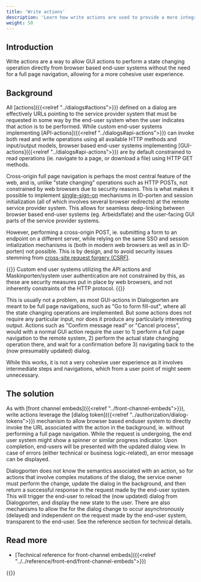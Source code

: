 ```yaml
---
title: 'Write actions'
description: 'Learn how write actions are used to provide a more integrated user experience'
weight: 50
---
```


## Introduction
Write actions are a way to allow GUI actions to perform a state changing operation directly from browser based end-user systems without the need for a full page navigation, allowing for a more cohesive user experience. 

## Background
All [actions]({{<relref "../dialogs#actions">}}) defined on a dialog are effectively URLs pointing to the service provider system that must be requested in some way by the end-user system when the user indicates that action is to be performed. While custom end-user systems implementing [API-actions]({{<relref "../dialogs#api-actions">}}) can invoke both read and write operations using all available HTTP methods and input/output models, browser based end-user systems implementing [GUI-actions]({{<relref "../dialogs#api-actions">}}) are by default constrained to read operations (ie. navigate to a page, or download a file) using HTTP GET methods.

Cross-origin full page navigation is perhaps the most central feature of the web, and is, unlike "state changing" operations such as HTTP POSTs, not constrained by web browsers due to security reasons. This is what makes it possible to implement [single-sign-on](https://docs.digdir.no/docs/idporten/oidc/oidc_func_sso) mechanisms in ID-porten and session initialization (all of which involves several browser redirects) at the remote service provider system. This allows for seamless deep-linking between browser based end-user systems (eg. Arbeidsflate) and the user-facing GUI parts of the service provider systems. 

However, performing a cross-origin POST, ie. submitting a form to an endpoint on a different server, while relying on the same SSO and session intialization mechanisms is (both in modern web browsers as well as in ID-porten) not possible. This is by design, and to avoid security issues stemming from [cross-site request forgery (CSRF)](https://owasp.org/www-community/attacks/csrf). 

{{<notice info>}}
Custom end user systems utilizing the API actions and Maskinporten/system user authentication are not constrained by this, as these are security measures put in place by web browsers, and not inherently constraints of the HTTP protocol.
{{</notice>}}

This is usually not a problem, as most GUI-actions in Dialogporten are meant to be full page navigations, such as "Go to form fill-out", where all the state changing operations are implemented.  But some actions does not require any particular input, nor does it produce any particularly interesting output. Actions such as "Confirm message read" or "Cancel process", would with a normal GUI action require the user to 1) perform a full page navigation to the remote system, 2) perform the actual state changing operation there, and wait for a confirmation before 3) navigating back to the (now presumably updated) dialog.

While this works, it is not a very cohesive user experience as it involves intermediate steps and navigations, which from a user point of might seem unnecessary.

## The solution

As with [front channel embeds]({{<relref "../front-channel-embeds">}}), write actions leverage the [dialog token]({{<relref "../authorization/dialog-tokens">}}) mechanism to allow browser based enduser system to directly invoke the URL associated with the action in the background, ie. without performing a full page navigation. While the request is undergoing, the end user system might show a spinner or similar progress indicator. Upon completion, end-users will be presented with the updated dialog view. In case of errors (either technical or business logic-related), an error message can be displayed.

Dialogporten does not know the semantics associated with an action, so for actions that involve complex mutations of the dialog, the service owner must perform the change, update the dialog in the background, and then return a successful response in the request made by the end-user system. This will trigger the end-user to reload the (now updated) dialog from Dialogporten, and display the new state to the user. There are also mechanisms to allow the for the dialog change to occur asynchronously (delayed) and independent on the request made by the end-user system, transparent to the end-user. See the reference section for technical details.

## Read more
* [Technical reference for front-channel embeds]({{<relref "../../reference/front-end/front-channel-embeds">}})

{{<children />}}